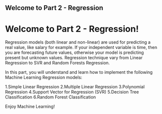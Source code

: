 ## Welcome to Part 2 - Regression
# Welcome to Part 2 - Regression!



Regression models (both linear and non-linear) are used for predicting a real value, like salary for example. If your independent variable is time, then you are forecasting future values, otherwise your model is predicting present but unknown values. Regression technique vary from Linear Regression to SVR and Random Forests Regression.

In this part, you will understand and learn how to implement the following Machine Learning Regression models:

1.Simple Linear Regression
2.Multiple Linear Regression
3.Polynomial Regression
4.Support Vector for Regression (SVR)
5.Decision Tree Classification
6.Random Forest Classification


Enjoy Machine Learning!